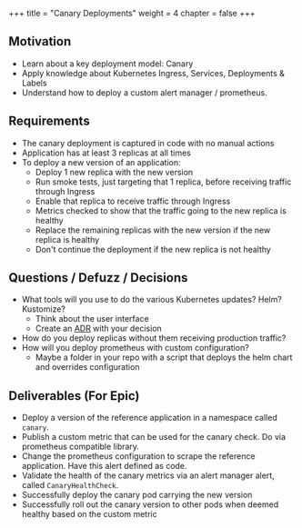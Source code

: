 +++
title = "Canary Deployments"
weight = 4
chapter = false
+++

## Motivation

* Learn about a key deployment model: Canary
* Apply knowledge about Kubernetes Ingress, Services, Deployments & Labels
* Understand how to deploy a custom alert manager / prometheus.

## Requirements

* The canary deployment is captured in code with no manual actions
* Application has at least 3 replicas at all times
* To deploy a new version of an application:
    * Deploy 1 new replica with the new version
    * Run smoke tests, just targeting that 1 replica, before receiving traffic through Ingress
    * Enable that replica to receive traffic through Ingress
    * Metrics checked to show that the traffic going to the new replica is healthy
    * Replace the remaining replicas with the new version if the new replica is healthy
    * Don't continue the deployment if the new replica is not healthy

## Questions / Defuzz / Decisions

* What tools will you use to do the various Kubernetes updates? Helm? Kustomize?
  * Think about the user interface
  * Create an [ADR](../../../knowledge/foundational-practices/adrs) with your decision
* How do you deploy replicas without them receiving production traffic?
* How will you deploy prometheus with custom configuration?
    * Maybe a folder in your repo with a script that deploys the helm chart and overrides configuration

## Deliverables (For Epic)

- Deploy a version of the reference application in a namespace called `canary`.
- Publish a custom metric that can be used for the canary check. Do via prometheus compatible library.
- Change the prometheus configuration to scrape the reference application. Have this alert defined as code.
- Validate the health of the canary metrics via an alert manager alert, called `CanaryHealthCheck`.
- Successfully deploy the canary pod carrying the new version
- Successfully roll out the canary version to other pods when deemed healthy based on the custom metric
